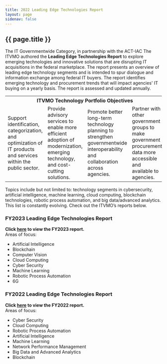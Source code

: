 ```yaml
---
title: 2022 Leading Edge Technologies Report
layout: page
sidenav: false
---
```


<section class="grid-container border-bottom border-gray-30 padding-left-0 padding-right-1">
<h1 class="margin-top-0">{{ page.title }}</h1>
<div class="margin-bottom-2">The IT Governmentwide Category, in partnership with the ACT-IAC 
The ITVMO authored the <b>Leading Edge Technologies Report</b> to explore emerging technologies and innovative solutions that are disrupting IT acquisitions in the federal marketplace. The report presents an overview of leading edge technology segments and is intended to spur dialogue and information exchange among federal IT buyers. The report identifies emerging technology and procurement trends that will impact agencies' IT buying on a yearly basis. The report is assessed and updated annually. 
</div>

<div class="margin-bottom-2">
<table class="leading-edge-table">
  <tr>
    <th colspan="4" id="ITVMO-TPO">ITVMO Technology Portfolio Objectives</th>    
  </tr>
  <tr>
    <td header="ITVMO-TPO">Support identification,<br> categorization, and optimization of IT products and services within the public sector.</td>    
    <td header="ITVMO-TPO">Provide advisory services to enable more efficient adoption of modernization, emerging technology, and cost-cutting solutions.</td>    
    <td header="ITVMO-TPO">Promote better long-term technology planning to strengthen governmentwide interoperability and collaboration across agencies.</td>    
    <td header="ITVMO-TPO">Partner with other government groups to make government procurement data more accessible and available to agencies.</td>    
  </tr>
</table>
</div>

<div class="margin-bottom-2">
Topics include but not limited to: technology segments in cybersecurity, artificial intelligence, machine learning, cloud computing, blockchain technologies, robotic process automation, and big data/advanced analytics. This list is constantly evolving. Check out the ITVMO’s reports below.
</div>
<div class="FY-container">
    <div class="margin-bottom-2 FY FY2023">
        <h3>
            FY2023 Leading Edge Technologies Report
        </h3>
        <b>Click <a title="FY2023 report link" href="{{site.baseurl}}/assets/files/tlr/leading-edge-tech-report-2023.pdf">here</a> to view the FY2023 report.</b>
        <br>
        <div class="leading-edge-ul">
        Areas of focus:
        <ul>
            <li>Artificial Intelligence</li>
            <li>Blockchain</li>
            <li>Computer Vision</li>
            <li>Cloud Computing</li>
            <li>Cyber Security</li>
            <li>Machine Learning</li>
            <li>Robotic Process Automation</li>
            <li>6G</li>
        </ul>
        </div>
    </div>
    <div class="margin-bottom-2 FY">
        <h3>
            FY2022 Leading Edge Technologies Report
        </h3>
        <b>Click <a title="FY2022 report link" href="{{site.baseurl}}/assets/files/tlr/leading-edge-tech-report-2022.pdf">here</a> to view the FY2022 report.</b>
        <br>
        <div class="leading-edge-ul">
        Areas of focus:
        <ul>
            <li>Cyber Security</li>
            <li>Cloud Computing</li>
            <li>Robotic Process Automation</li>
            <li>Artificial Intelligence</li>
            <li>Machine Learning</li>
            <li>Network Performance Management</li>
            <li>Big Data and Advanced Analytics</li>
            <li>Blockchain</li>
        </ul>
        </div>
    </div>
</div>

</section>


